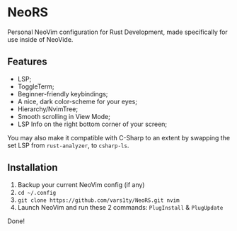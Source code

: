 # NeoRS
Personal NeoVim configuration for Rust Development, made specifically for use inside of NeoVide.
## Features
- LSP;
- ToggleTerm;
- Beginner-friendly keybindings;
- A nice, dark color-scheme for your eyes;
- Hierarchy/NvimTree;
- Smooth scrolling in View Mode;
- LSP Info on the right bottom corner of your screen;

You may also make it compatible with C-Sharp to an extent by swapping the set LSP from `rust-analyzer`, to `csharp-ls`.
## Installation
1. Backup your current NeoVim config (if any)
2. `cd ~/.config`
3. `git clone https://github.com/vars1ty/NeoRS.git nvim`
4. Launch NeoVim and run these 2 commands: `PlugInstall` & `PlugUpdate`

Done!

